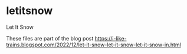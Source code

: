 # letitsnow
Let It Snow

These files are part of the blog post https://i-like-trains.blogspot.com/2022/12/let-it-snow-let-it-snow-let-it-snow-in.html
